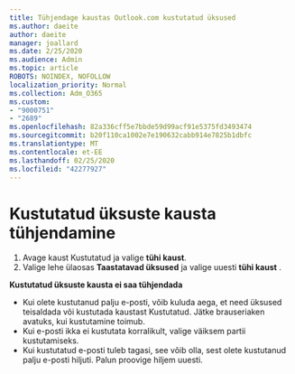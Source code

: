 ```yaml
---
title: Tühjendage kaustas Outlook.com kustutatud üksused
ms.author: daeite
author: daeite
manager: joallard
ms.date: 2/25/2020
ms.audience: Admin
ms.topic: article
ROBOTS: NOINDEX, NOFOLLOW
localization_priority: Normal
ms.collection: Adm_O365
ms.custom:
- "9000751"
- "2689"
ms.openlocfilehash: 82a336cff5e7bbde59d99acf91e5375fd3493474
ms.sourcegitcommit: b20f110ca1002e7e190632cabb914e7825b1dbfc
ms.translationtype: MT
ms.contentlocale: et-EE
ms.lasthandoff: 02/25/2020
ms.locfileid: "42277927"
---
```

# <a name="empty-the-deleted-items-folder"></a>Kustutatud üksuste kausta tühjendamine

1. Avage kaust Kustutatud ja valige **tühi kaust**.
2. Valige lehe ülaosas **Taastatavad üksused** ja valige uuesti **tühi kaust** .

**Kustutatud üksuste kausta ei saa tühjendada**

- Kui olete kustutanud palju e-posti, võib kuluda aega, et need üksused teisaldada või kustutada kaustast Kustutatud. Jätke brauseriaken avatuks, kui kustutamine toimub.
- Kui e-posti ikka ei kustutata korralikult, valige väiksem partii kustutamiseks.
- Kui kustutatud e-posti tuleb tagasi, see võib olla, sest olete kustutanud palju e-posti hiljuti. Palun proovige hiljem uuesti.